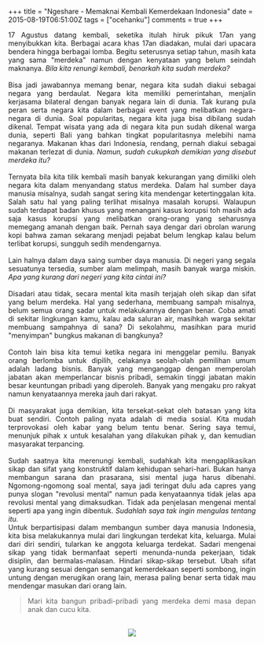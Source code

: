 +++
title = "Ngeshare - Memaknai Kembali Kemerdekaan Indonesia"
date = 2015-08-19T06:51:00Z
tags = ["ocehanku"]
comments = true
+++

<div style="text-align: justify;">17 Agustus datang kembali, seketika itulah hiruk pikuk 17an yang menyibukkan kita. Berbagai acara khas 17an diadakan, mulai dari upacara bendera hingga berbagai lomba. Begitu seterusnya setiap tahun, masih kata yang sama "merdeka" namun dengan kenyataan yang belum seindah maknanya. <i>Bila kita renungi kembali, benarkah kita sudah merdeka?</i><br /><br />
Bisa jadi jawabannya memang benar, negara kita sudah diakui sebagai negara yang berdaulat. Negara kita memiliki pemerintahan, menjalin kerjasama bilateral dengan banyak negara lain di dunia. Tak kurang pula peran serta negara kita dalam berbagai event yang melibatkan negara-negara di dunia. Soal popularitas, negara kita juga bisa dibilang sudah dikenal. Tempat wisata yang ada di negara kita pun sudah dikenal warga dunia, seperti Bali yang bahkan tingkat popularitasnya melebihi nama negaranya. Makanan khas dari Indonesia, rendang, pernah diakui sebagai makanan terlezat di dunia. <i>Namun, sudah cukupkah demikian yang disebut merdeka itu?</i><br /><br />
Ternyata bila kita tilik kembali masih banyak kekurangan yang dimiliki oleh negara kita dalam menyandang status merdeka. Dalam hal sumber daya manusia misalnya, sudah sangat sering kita mendengar ketertinggalan kita. Salah satu hal yang paling terlihat misalnya masalah korupsi. Walaupun sudah terdapat badan khusus yang menangani kasus korupsi toh masih ada saja kasus korupsi yang melibatkan orang-orang yang seharusnya memegang amanah dengan baik. Pernah saya dengar dari obrolan warung kopi bahwa zaman sekarang menjadi pejabat belum lengkap kalau belum terlibat korupsi, sungguh sedih mendengarnya.<br /><br />
Lain halnya dalam daya saing sumber daya manusia. Di negeri yang segala sesuatunya tersedia, sumber alam melimpah, masih banyak warga miskin. <i>Apa yang kurang dari negeri yang kita cintai ini?</i><br /><br />
Disadari atau tidak, secara mental kita masih terjajah oleh sikap dan sifat yang belum merdeka. Hal yang sederhana, membuang sampah misalnya, belum semua orang sadar untuk melakukannya dengan benar. Coba amati di sekitar lingkungan kamu, kalau ada saluran air, masihkah warga sekitar membuang sampahnya di sana? Di sekolahmu, masihkan para murid "menyimpan" bungkus makanan di bangkunya?<br /><br />
Contoh lain bisa kita temui ketika negara ini menggelar pemilu. Banyak orang berlomba untuk dipilih, celakanya seolah-olah pemilihan umum adalah ladang bisnis. Banyak yang menganggap dengan memperolah jabatan akan memperlancar bisnis pribadi, semakin tinggi jabatan makin besar keuntungan pribadi yang diperoleh. Banyak yang mengaku pro rakyat namun kenyataannya mereka jauh dari rakyat.<br /><br />
Di masyarakat juga demikian, kita tersekat-sekat oleh batasan yang kita buat sendiri. Contoh paling nyata adalah di media sosial. Kita mudah terprovokasi oleh kabar yang belum tentu benar. Sering saya temui, menunjuk pihak x untuk kesalahan yang dilakukan pihak y, dan kemudian masyarakat terpancing.<br /><br />
Sudah saatnya kita merenungi kembali, sudahkah kita mengaplikasikan sikap dan sifat yang konstruktif dalam kehidupan sehari-hari. Bukan hanya membangun sarana dan prasarana, sisi mental juga harus dibenahi. Ngomong-ngomong soal mental, saya jadi teringat dulu ada capres yang punya slogan "revolusi mental" namun pada kenyataannya tidak jelas apa revolusi mental yang dimaksudkan. Tidak ada penjelasan mengenai mental seperti apa yang ingin dibentuk. <i>Sudahlah saya tak ingin mengulas tentang itu.</i><br />
Untuk berpartisipasi dalam membangun sumber daya manusia Indonesia, kita bisa melakukannya mulai dari lingkungan terdekat kita, keluarga. Mulai dari diri sendiri, tularkan ke anggota keluarga terdekat. Sadari mengenai sikap yang tidak bermanfaat seperti menunda-nunda pekerjaan, tidak disiplin, dan bermalas-malasan. Hindari sikap-sikap tersebut. Ubah sifat yang kurang sesuai dengan semangat kemerdekaan seperti sombong, ingin untung dengan merugikan orang lain, merasa paling benar serta tidak mau mendengar masukan dari orang lain.<br />
<blockquote class="tr_bq">Mari kita bangun pribadi-pribadi yang merdeka demi masa depan anak dan cucu kita.</blockquote><br />
<center><img border="0" src="https://3.bp.blogspot.com/-WVOWJ8yJpUo/Vdfn1deMgJI/AAAAAAAAHEs/6WvgdKIe6YE/s1600/20564493355_eb5e826aa6_o.png" /></center></div>
